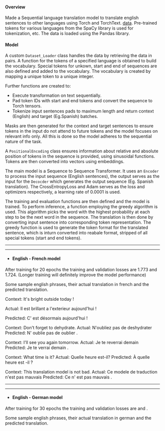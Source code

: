 #### Overview

Made a Sequential language translation model to translate english sentences to other languages using Torch and TorchText. [data]().
Pre-trained tokens for various languages from the SpaCy library is used for tokenization, etc. The data is loaded using the Pandas library.


#### Model 

A custom `Dataset_Loader` class handles the data by retrieving the data in pairs. A function for the tokens of a specified language is obtained to build the vocabulary. Special tokens for unkown, start and end of sequences are also defined and added to the vocabulary. The vocabulary is created by mapping a unique token to a unique integer.

Further functions are created to:
- Execute transformation on text sequentially.
- Pad token IDs with start and end tokens and convert the sequence to Torch tensors.
- Tokenize input sentences pads to maximum length and return context (English) and target (Eg.Spanish) batches.

Masks are then generated for the context and target sentences to ensure tokens in the input do not attend to future tokens and the model focuses on relevant info only. All this is done so the model adheres to the sequential nature of the task.

A `PositionalEncoding` class ensures information about relative and absolute position of tokens in the sequence is provided, using sinusoidal functions. Tokens are then converted into vectors using embeddings.

The main model is a Sequence to Sequence Transformer. It uses an `Encoder` to process the input sequence (English sentences), the output serves as the input for the `Decocder` which generates the output sequence (Eg. Spanish translation).
The CrossEntropyLoss and Adam serves as the loss and optimizers respectively, a learning rate of 0.0001 is used.

The training and evaluation functions are then defined and the model is trained.
To perform inference, a function employing the greedy algorithm is used. This algorithm picks the word with the highest probability at each step to be the next word in the sequence.
The translation is then done by converting input sentence into corresponding token representation. The greedy function is used to generate the token format for the translated sentence, which is inturn converted into reabale format, stripped of all special tokens (start and end tokens).

--------------------------------------------------------------------------------------------------------------------------------------------------------------------------------------------------------------------------
--------------------------------------------------------------------------------------------------------------------------------------------------------------------------------------------------------------------------


- #### English - French model

After training for 20 epochs the training and validation losses are 1.773 and 1.724. (Longer training will definitely improve the model performance)

Some sample english phrases, their actual translation in french and the predicted translation.

Context: It's bright outside today !

Actual: Il est brillant a l'exterieur aujourd'hui !

Predicted:  C' est désormais aujourd'hui ! 

Context: Don't forget to dehydrate.
Actual: N'oubliez pas de deshydrater
Predicted:  N' oublie pas de oublier . 
 
Context: I'll see you again tomorrow.
Actual: Je te reverrai demain
Predicted:  Je te verrai demain . 
 
Context: What time is it?
Actual: Quelle heure est-il?
Predicted:  À quelle heure est -il ? 
 
Context: This translation model is not bad.
Actual: Ce modele de traduction n'est pas mauvais
Predicted:  Ce n' est pas mauvais .

--------------------------------------------------------------------------------------------------------------------------------------------------------------------------------------------------------------------------
--------------------------------------------------------------------------------------------------------------------------------------------------------------------------------------------------------------------------


- #### English - German model

After training for 30 epochs the training and validation losses are  and . 

Some sample english phrases, their actual translation in german and the predicted translation.
